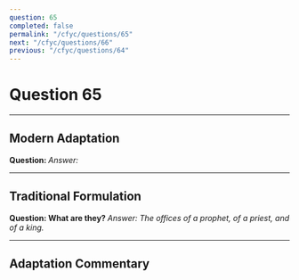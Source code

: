 ```yaml
---
question: 65
completed: false
permalink: "/cfyc/questions/65"
next: "/cfyc/questions/66"
previous: "/cfyc/questions/64"
---
```

# Question 65
---
## Modern Adaptation
<strong>
    Question:
</strong>

<em>
    Answer:
</em>

---
## Traditional Formulation
<strong>
    Question: What are they?
</strong>

<em>
    Answer: The offices of a prophet, of a priest, and of a king.
</em>

---
## Adaptation Commentary
